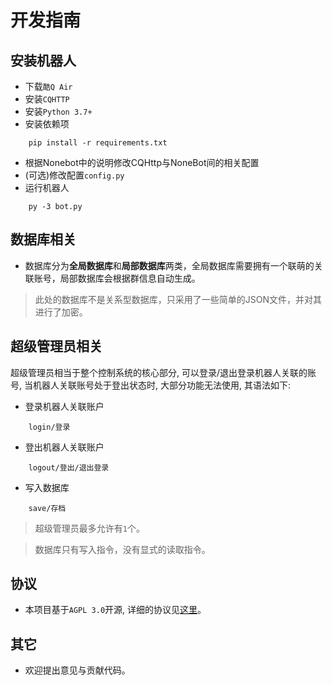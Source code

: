 # 开发指南

## 安装机器人
+ 下载`酷Q Air`
+ 安装`CQHTTP`
+ 安装`Python 3.7+`
+ 安装依赖项
```
    pip install -r requirements.txt
```
+ 根据Nonebot中的说明修改CQHttp与NoneBot间的相关配置
+ (可选)修改配置`config.py`
+ 运行机器人
```
    py -3 bot.py
```

## 数据库相关
+ 数据库分为**全局数据库**和**局部数据库**两类，全局数据库需要拥有一个联萌的关联账号，局部数据库会根据群信息自动生成。

> 此处的数据库不是关系型数据库，只采用了一些简单的JSON文件，并对其进行了加密。

## 超级管理员相关
超级管理员相当于整个控制系统的核心部分, 可以登录/退出登录机器人关联的账号, 当机器人关联账号处于登出状态时, 大部分功能无法使用, 其语法如下:
+ 登录机器人关联账户
```
    login/登录
```

+ 登出机器人关联账户
```
    logout/登出/退出登录
```

+ 写入数据库
```
	save/存档
```

> 超级管理员最多允许有`1`个。

> 数据库只有写入指令，没有显式的读取指令。

## 协议
+ 本项目基于`AGPL 3.0`开源, 详细的协议见[这里](http://www.gnu.org/licenses/agpl-3.0.html)。

## 其它
+ 欢迎提出意见与贡献代码。